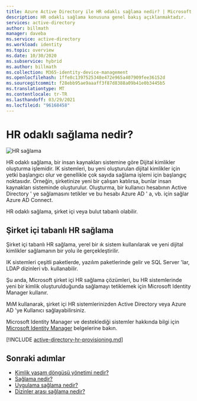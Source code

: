 ```yaml
---
title: Azure Active Directory ile HR odaklı sağlama nedir? | Microsoft Belgeleri
description: HR odaklı sağlama konusuna genel bakış açıklanmaktadır.
services: active-directory
author: billmath
manager: daveba
ms.service: active-directory
ms.workload: identity
ms.topic: overview
ms.date: 10/30/2020
ms.subservice: hybrid
ms.author: billmath
ms.collection: M365-identity-device-management
ms.openlocfilehash: 1ffe8c1397525348e472e965a407909fee36152d
ms.sourcegitcommit: f28ebb95ae9aaaff3f87d8388a09b41e0b3445b5
ms.translationtype: MT
ms.contentlocale: tr-TR
ms.lasthandoff: 03/29/2021
ms.locfileid: "96168458"
---
```

# <a name="what-is-hr-driven-provisioning"></a>HR odaklı sağlama nedir?

![HR sağlama](./media/what-is-hr-driven-provisioning/cloud2a.png)

HR odaklı sağlama, bir insan kaynakları sistemine göre Dijital kimlikler oluşturma işlemidir.  IK sistemleri, bu yeni oluşturulan dijital kimlikler için yetki başlangıcı olur ve genellikle çok sayıda sağlama işlemi için başlangıç noktasıdır.  Örneğin, şirketinize yeni bir çalışan katılırsa, bunlar insan kaynakları sisteminde oluşturulur.  Oluşturma, bir kullanıcı hesabının Active Directory ' ye sağlamasını tetikler ve bu hesabı Azure AD ' a, vb. için sağlar Azure AD Connect.

HR odaklı sağlama, şirket içi veya bulut tabanlı olabilir.

## <a name="on-premises-based-hr-provisioning"></a>Şirket içi tabanlı HR sağlama
Şirket içi tabanlı HR sağlama, yerel bir ık sistem kullanılarak ve yeni dijital kimlikler sağlamanın bir yolu ile gerçekleştirilir.

IK sistemleri çeşitli paketlerde, yazılım paketlerinde gelir ve SQL Server 'lar, LDAP dizinleri vb. kullanabilir.

Şu anda, Microsoft şirket içi HR sağlama çözümleri, bu HR sistemlerinde yeni bir kimlik oluşturulduğunda sağlamayı tetiklemek için Microsoft Identity Manager kullanır.

MıM kullanarak, şirket içi HR sistemlerinizden Active Directory veya Azure AD 'ye Kullanıcı sağlayabilirsiniz.

Microsoft Identity Manager ve desteklediği sistemler hakkında bilgi için [Microsoft Identity Manager](/microsoft-identity-manager/microsoft-identity-manager-2016) belgelerine bakın.

[!INCLUDE [active-directory-hr-provisioning.md](../../../includes/active-directory-hr-provisioning.md)]



## <a name="next-steps"></a>Sonraki adımlar 
- [Kimlik yaşam döngüsü yönetimi nedir?](what-is-identity-lifecycle-management.md)
- [Sağlama nedir?](what-is-provisioning.md)
- [Uygulama sağlama nedir?](what-is-app-provisioning.md)
- [Dizinler arası sağlama nedir?](what-is-inter-directory-provisioning.md)